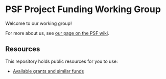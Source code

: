 # PSF Project Funding Working Group

Welcome to our working group!

For more about us, see [our page on the PSF wiki](https://wiki.python.org/psf/ProjectFundingWG).

## Resources

This repository holds public resources for you to use:

* [Available grants and similar funds](./funders.md)
